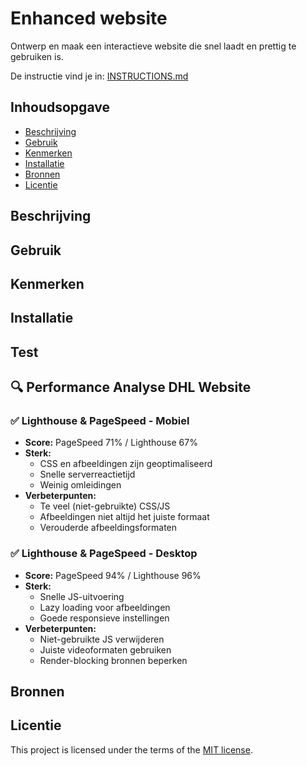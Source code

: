 
# Enhanced website
Ontwerp en maak een interactieve website die snel laadt en prettig te gebruiken is.

De instructie vind je in: [INSTRUCTIONS.md](https://github.com/fdnd-task/enhanced-website/blob/main/docs/INSTRUCTIONS.md)


## Inhoudsopgave

  * [Beschrijving](#beschrijving)
  * [Gebruik](#gebruik)
  * [Kenmerken](#kenmerken)
  * [Installatie](#installatie)
  * [Bronnen](#bronnen)
  * [Licentie](#licentie)

## Beschrijving
<!-- Bij Beschrijving staat kort beschreven wat voor project het is en wat je hebt gemaakt -->
<!-- Voeg een mooie poster visual toe 📸 -->
<!-- Voeg een link toe naar je live site 🌐-->

## Gebruik
<!-- Bij Gebruik staat de user story, hoe het werkt en wat je er mee kan. -->

## Kenmerken
<!-- Bij Kenmerken staat welke technieken zijn gebruikt en hoe. Wat is de HTML structuur? Wat zijn de belangrijkste dingen in CSS? Wat is er met JS gedaan en hoe? Misschien heb je iets met NodeJS gedaan, of heb je een framwork of library gebruikt? -->

## Installatie
<!-- Bij Installatie staat hoe een andere developer aan jouw repo kan werken -->

## Test

## 🔍 Performance Analyse DHL Website

### ✅ **Lighthouse & PageSpeed - Mobiel**
- **Score:** PageSpeed 71% / Lighthouse 67%
- **Sterk:** 
  - CSS en afbeeldingen zijn geoptimaliseerd
  - Snelle serverreactietijd
  - Weinig omleidingen
- **Verbeterpunten:**
  - Te veel (niet-gebruikte) CSS/JS
  - Afbeeldingen niet altijd het juiste formaat
  - Verouderde afbeeldingsformaten

### ✅ **Lighthouse & PageSpeed - Desktop**
- **Score:** PageSpeed 94% / Lighthouse 96%
- **Sterk:**
  - Snelle JS-uitvoering
  - Lazy loading voor afbeeldingen
  - Goede responsieve instellingen
- **Verbeterpunten:**
  - Niet-gebruikte JS verwijderen
  - Juiste videoformaten gebruiken
  - Render-blocking bronnen beperken

## Bronnen

## Licentie

This project is licensed under the terms of the [MIT license](./LICENSE).
